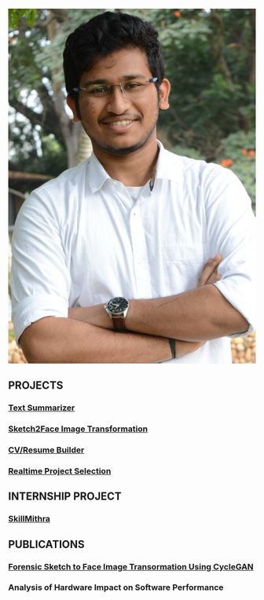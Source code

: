 ![Sourab Bavikatte Ravi](profile_image.jpeg)

## PROJECTS

### [Text Summarizer](https://sourabbr.github.io/Text_Summarizer/)
### [Sketch2Face Image Transformation](https://sourabbr.github.io/Sketch2Face/)
### [CV/Resume Builder](https://sourabbr.github.io/Build_CV/)
### [Realtime Project Selection](https://sourabbr.github.io/Project_Selection/)

## INTERNSHIP PROJECT

### [SkillMithra](https://www.skillmithra.com/)

## PUBLICATIONS

### [Forensic Sketch to Face Image Transormation Using CycleGAN](https://www.irjet.net/archives/V8/i7/IRJET-V8I7642.pdf)
### Analysis of Hardware Impact on Software Performance
